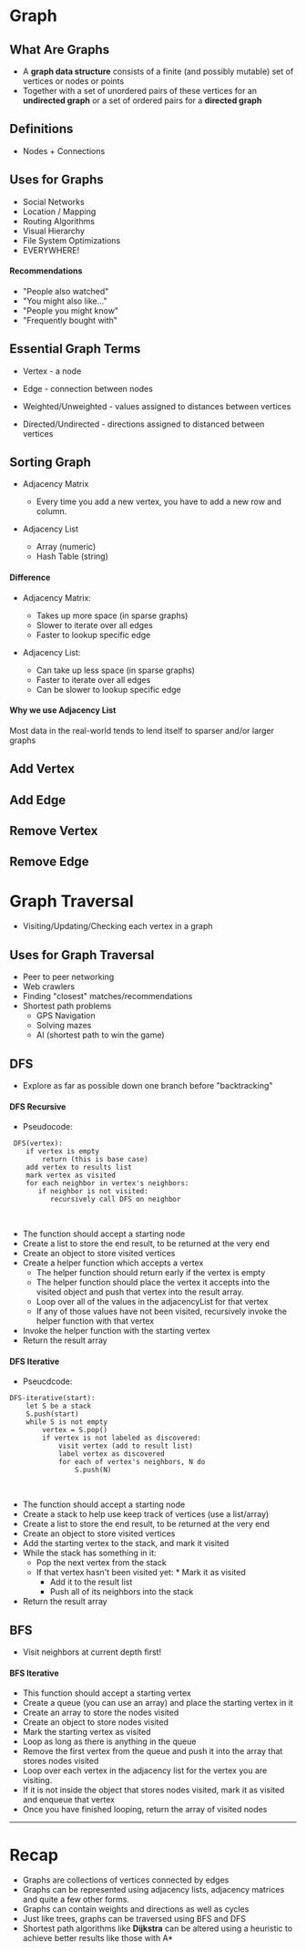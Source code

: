 # Graph

## What Are Graphs
* A **graph data structure** consists of a finite (and possibly mutable) set of vertices or nodes or points
* Together with a set of unordered pairs of these vertices for an **undirected graph** or a set of ordered pairs for a **directed graph**

## Definitions
* Nodes + Connections

## Uses for Graphs
* Social Networks
* Location / Mapping
* Routing Algorithms
* Visual Hierarchy
* File System Optimizations
* EVERYWHERE!

#### Recommendations
* "People also watched"
* "You might also like..."
* "People you might know"
* "Frequently bought with"

## Essential Graph Terms
* Vertex - a node

* Edge - connection between nodes

* Weighted/Unweighted - values assigned to distances between vertices

* Directed/Undirected - directions assigned to distanced between vertices

## Sorting Graph

* Adjacency Matrix
    * Every time you add a new vertex, you have to add a new row and column.

* Adjacency List
    * Array (numeric)
    * Hash Table (string)

#### Difference

* Adjacency Matrix:
    * Takes up more space (in sparse graphs)
    * Slower to iterate over all edges
    * Faster to lookup specific edge 

* Adjacency List:
    * Can take up less space (in sparse graphs)
    * Faster to iterate over all edges
    * Can be slower to lookup specific edge

#### Why we use Adjacency List
Most data in the real-world tends to lend itself to sparser and/or larger graphs

## Add Vertex

## Add Edge

## Remove Vertex

## Remove Edge

# Graph Traversal

* Visiting/Updating/Checking
each vertex in a graph

## Uses for Graph Traversal
* Peer to peer networking
* Web crawlers
* Finding "closest" matches/recommendations
* Shortest path problems
    * GPS Navigation
    * Solving mazes
    * AI (shortest path to win the game)

## DFS
* Explore as far as possible down one branch before "backtracking"

#### DFS Recursive
* Pseudocode:
```
 DFS(vertex):
    if vertex is empty
        return (this is base case)
    add vertex to results list
    mark vertex as visited
    for each neighbor in vertex's neighbors:
       if neighbor is not visited:
          recursively call DFS on neighbor
```
<br>

* The function should accept a starting node
* Create a list to store the end result, to be returned at the very end
* Create an object to store visited vertices
* Create a helper function which accepts a vertex
    * The helper function should return early if the vertex is empty
    * The helper function should place the vertex it accepts into the visited object and push that vertex into the result array.
    * Loop over all of the values in the adjacencyList for that vertex
    * If any of those values have not been visited, recursively invoke the helper function with that vertex
* Invoke the helper function with the starting vertex
* Return the result array

#### DFS Iterative
* Pseucdcode:
```
DFS-iterative(start):
    let S be a stack
    S.push(start)
    while S is not empty
        vertex = S.pop()
        if vertex is not labeled as discovered:
            visit vertex (add to result list)
            label vertex as discovered
            for each of vertex's neighbors, N do 
                S.push(N)
```
<br>

* The function should accept a starting node
* Create a stack to help use keep track of vertices (use a list/array)
* Create a list to store the end result, to be returned at the very end
* Create an object to store visited vertices
* Add the starting vertex to the stack, and mark it visited
* While the stack has something in it:
    * Pop the next vertex from the stack
    * If that vertex hasn't been visited yet:
        ​* Mark it as visited
        * Add it to the result list
        * Push all of its neighbors into the stack
* Return the result array

## BFS
* Visit neighbors at current depth first!

#### BFS Iterative
* This function should accept a starting vertex
* Create a queue (you can use an array) and place the starting vertex in it
* Create an array to store the nodes visited
* Create an object to store nodes visited
* Mark the starting vertex as visited
* Loop as long as there is anything in the queue
* Remove the first vertex from the queue and push it into the array that stores nodes visited
* Loop over each vertex in the adjacency list for the vertex you are visiting.
* If it is not inside the object that stores nodes visited, mark it as visited and enqueue that vertex
* Once you have finished looping, return the array of visited nodes

---

# Recap
* Graphs are collections of vertices connected by edges
* Graphs can be represented using adjacency lists, adjacency matrices and quite a few other forms.
* Graphs can contain weights and directions as well as cycles
* Just like trees, graphs can be traversed using BFS and DFS
* Shortest path algorithms like **Dijkstra** can be altered using a heuristic to achieve better results like those with A*